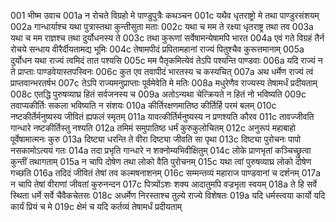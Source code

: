 001	भीष्म उवाच
001a	न रोचते विग्रहो मे पाण्डुपुत्रैः कथञ्चन
001c	यथैव धृतराष्ट्रो मे तथा पाण्डुरसंशयम्
002a	गान्धार्याश्च यथा पुत्रास्तथा कुन्तीसुता मताः
002c	यथा च मम ते रक्ष्या धृतराष्ट्र तथा तव
003a	यथा च मम राज्ञश्च तथा दुर्योधनस्य ते
003c	तथा कुरूणां सर्वेषामन्येषामपि भारत
004a	एवं गते विग्रहं तैर्न रोचये सन्धाय वीरैर्दीयतामद्य भूमिः
004c	तेषामपीदं प्रपितामहानां राज्यं पितुश्चैव कुरूत्तमानाम्
005a	दुर्योधन यथा राज्यं त्वमिदं तात पश्यसि
005c	मम पैतृकमित्येवं तेऽपि पश्यन्ति पाण्डवाः
006a	यदि राज्यं न ते प्राप्ताः पाण्डवेयास्तपस्विनः
006c	कुत एव तवापीदं भारतस्य च कस्यचित्
007a	अथ धर्मेण राज्यं त्वं प्राप्तवान्भरतर्षभ
007c	तेऽपि राज्यमनुप्राप्ताः पूर्वमेवेति मे मतिः
008a	मधुरेणैव राज्यस्य तेषामर्धं प्रदीयताम्
008c	एतद्धि पुरुषव्याघ्र हितं सर्वजनस्य च
009a	अतोऽन्यथा चेत्क्रियते न हितं नो भविष्यति
009c	तवाप्यकीर्तिः सकला भविष्यति न संशयः
010a	कीर्तिरक्षणमातिष्ठ कीर्तिर्हि परमं बलम्
010c	नष्टकीर्तेर्मनुष्यस्य जीवितं ह्यफलं स्मृतम्
011a	यावत्कीर्तिर्मनुष्यस्य न प्रणश्यति कौरव
011c	तावज्जीवति गान्धारे नष्टकीर्तिस्तु नश्यति
012a	तमिमं समुपातिष्ठ धर्मं कुरुकुलोचितम्
012c	अनुरूपं महाबाहो पूर्वेषामात्मनः कुरु
013a	दिष्ट्या धरन्ति ते वीरा दिष्ट्या जीवति सा पृथा
013c	दिष्ट्या पुरोचनः पापो नसकामोऽत्ययं गतः
014a	तदा प्रभृति गान्धारे न शक्नोम्यभिवीक्षितुम्
014c	लोके प्राणभृतां कञ्चिच्छ्रुत्वा कुन्तीं तथागताम्
015a	न चापि दोषेण तथा लोको वैति पुरोचनम्
015c	यथा त्वां पुरुषव्याघ्र लोको दोषेण गच्छति
016a	तदिदं जीवितं तेषां तव कल्मषनाशनम्
016c	सम्मन्तव्यं महाराज पाण्डवानां च दर्शनम्
017a	न चापि तेषां वीराणां जीवतां कुरुनन्दन
017c	पित्र्योंऽशः शक्य आदातुमपि वज्रभृता स्वयम्
018a	ते हि सर्वे स्थिता धर्मे सर्वे चैवैकचेतसः
018c	अधर्मेण निरस्ताश्च तुल्ये राज्ये विशेषतः
019a	यदि धर्मस्त्वया कार्यो यदि कार्यं प्रियं च मे
019c	क्षेमं च यदि कर्तव्यं तेषामर्धं प्रदीयताम्
